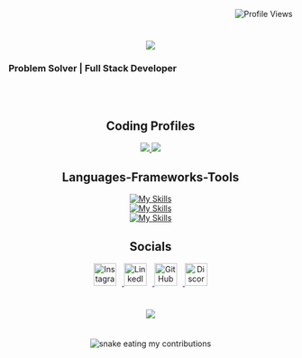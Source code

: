 <p align="right">
  <img src="https://komarev.com/ghpvc/?username=akshaya-cp&color=brightgreen" alt="Profile Views" />
</p>

<h1 align="center">
  <img src="https://readme-typing-svg.herokuapp.com/?font=Righteous&size=35&center=true&vCenter=true&width=500&height=70&duration=4000&lines=Hi+There!+👋;+I'm+Harsh+Agarwal!;" />
</h1>

 <h3 align="left"> Problem Solver | Full Stack Developer </h3>


<br/>
<br/>

<h2 align="center">Coding Profiles</h2> 

<p align="center">
  <a href="https://codeforces.com/profile/ramen_tasty">
    <img src="https://img.shields.io/badge/Codeforces-445f9d?style=for-the-badge&logo=Codeforces&logoColor=white" />
  </a>
  <a href="https://leetcode.com/u/akshaya_singh/">
    <img src="https://img.shields.io/badge/-LeetCode-FFA116?style=for-the-badge&logo=LeetCode&logoColor=black" />
  </a>
</p>

<h2 align="center">Languages-Frameworks-Tools</h2> 

<p align="center">
  <a href="https://skillicons.dev">
    <img src="https://skillicons.dev/icons?i=c,cpp,java,py,html,css,sass,tailwind,js,react,nodejs,expressjs&theme=light" alt="My Skills" />
  </a>
  <br/>
  <a href="https://skillicons.dev">
    <img src="https://skillicons.dev/icons?i=vscode,pycharm&theme=light" alt="My Skills" />
  </a>
  <br/>
  <a href="https://skillicons.dev">
    <img src="https://skillicons.dev/icons?i=mysql,postgres,mongodb,git&theme=light" alt="My Skills" />
  </a>
</p>

<h2 align="center">Socials</h2> 

<p align="center">
  
  <a href="https://instagram.com/_akshaya.pratap_" target="_blank">
    <img src="https://skillicons.dev/icons?i=instagram&theme=light" alt="Instagram" style="width: 40px; height: 40px; display: inline-block; margin-right: 10px;" />
  </a>
  
  <a href="https://www.linkedin.com/in/akshaya-singh-b65864229/" target="_blank">
    <img src="https://skillicons.dev/icons?i=linkedin&theme=light" alt="LinkedIn" style="width: 40px; height: 40px; display: inline-block; margin-right: 10px;" />
  </a>
  <a href="https://www.github.com/akshaya-cp" target="_blank">
    <img src="https://skillicons.dev/icons?i=github&theme=light" alt="GitHub" style="width: 40px; height: 40px; display: inline-block; margin-right: 10px;" />
  </a>
  <a href="https://discord.com/users/AK_singh" target="_blank">
    <img src="https://skillicons.dev/icons?i=discord&theme=light" alt="Discord" style="width: 40px; height: 40px; display: inline-block;" />
  </a>
</p>

<h1 align="center">
  <img src="https://readme-typing-svg.herokuapp.com/?font=Righteous&size=35&center=true&vCenter=true&width=500&height=70&duration=4000&lines=Let's+Get+Connected;" />
</h1>

<div align="center">
  <br>
  <img alt="snake eating my contributions" src="https://raw.githubusercontent.com/zeolee10/akshaya-cp/output/github-contribution-grid-snake.svg" />
  <br/><br/><br/>
</div>
